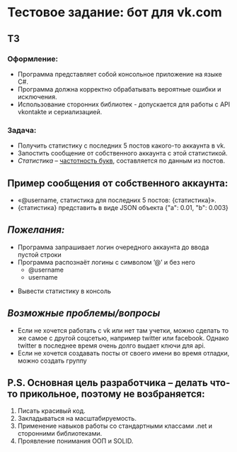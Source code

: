 # Тестовое задание: бот для vk.com

## ТЗ

### Оформление:
-	Программа представляет собой консольное приложение на языке C#.
-	Программа должна корректно обрабатывать вероятные ошибки и исключения.
-	Использование сторонних библиотек - допускается для работы с API vkontakte и сериализацией.

### Задача:
- Получить статистику с последних 5 постов какого-то аккаунта в vk.
- Запостить сообщение от собственного аккаунта с этой статистикой.
- *Статистика* – [частотность букв](https://ru.wikipedia.org/wiki/%D0%A7%D0%B0%D1%81%D1%82%D0%BE%D1%82%D0%BD%D0%BE%D1%81%D1%82%D1%8C), составляется по данным из постов.
 
## Пример сообщения от собственного аккаунта:
* «@username, статистика для последних 5 постов: {статистика}».
* {статистика} представить в виде JSON объекта {"a": 0.01, "b": 0.003}

## ***Пожелания:***
- 	Программа запрашивает логин очередного аккаунта до ввода пустой строки
- 	Программа распознаёт логины с символом ’@’ и без него	
    - @username
    - username
* 	Вывести статистику в консоль

## ***Возможные проблемы/вопросы***
- Если не хочется работать с vk или нет там учетки, можно сделать то же самое с другой соцсетью, например twitter или facebook. Однако twitter в последнее время очень долго выдает ключи для api.
- Если не хочется создавать посты от своего имени во время отладки, можно создать группу

## P.S. Основная цель разработчика – делать что-то прикольное, поэтому не возбраняется: 
1. Писать красивый код.
2. Закладываться на масштабируемость.
3. Применение навыков работы со стандартными классами .net и сторонними библиотеками.
4. Проявление понимания ООП и SOLID.
